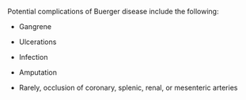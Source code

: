 Potential complications of Buerger disease include the following:

- Gangrene

- Ulcerations

- Infection

- Amputation

- Rarely, occlusion of coronary, splenic, renal, or mesenteric arteries